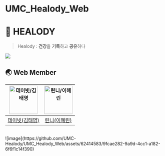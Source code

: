 # UMC_Healody_Web
# 🧬 HEALODY
> Healody : **건강**을 **기록**하고 **공유**하다
<img src="https://github.com/limjustin/Healody_README/assets/55044278/d9662c6e-bad9-4e06-a84c-6d992262e4ce">


## 🌏 Web Member
| <img src="https://avatars.githubusercontent.com/u/62414583?s=400&u=093befb423fad7a8618ee18f69bb5f366d4cea51&v=4" width=90px alt="데이빗/김태영"/>  | <img src="https://avatars.githubusercontent.com/u/77167694?v=4" width=90px alt="린니/이혜린"/>  | 
| :-----: | :-----: |
| [데이빗(김태영)](https://github.com/kimtaeyoung201910794) | [린니(이혜린)](https://github.com/HYERINI)  | 
<br>
![image](https://github.com/UMC-Healody/UMC_Healody_Web/assets/62414583/9fcae282-9a9d-4cc1-a182-6f6f1c14f390)
